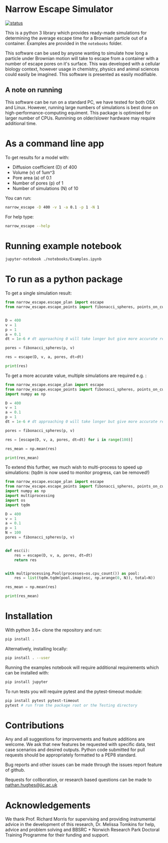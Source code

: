 # Narrow Escape Simulator

[![status](https://joss.theoj.org/papers/c47ec67686a14361072ed703a58bac15/status.svg)](https://joss.theoj.org/papers/c47ec67686a14361072ed703a58bac15)


This is a python 3 library which provides ready-made simulations for determining the average escape time for a Brownian particle out of a container.
Examples are provided in the `notebooks` folder.


This software can be used by anyone wanting to simulate how long a particle under Brownian motion will take to escape from a container with a number of escape pores on it's surface. This was developed with a cellular biology context, however usage in chemistry, physics and animal sciences could easily be imagined. This software is presented as easily modifiable.


## A note on running

This software can be run on a standard PC, we have tested for both OSX and Linux. However, running large numbers of simulations is best done on high-performance-computing equiment. This package is optimised for larger number of CPUs. Runnining on older/slower hardware may require additional time.

# As a command line app

To get results for a model with:

- Diffusion coefficient (D) of 400
- Volume (v) of 1um^3
- Pore area (a) of 0.1
- Number of pores (p) of 1
- Number of simulations (N) of 10

You can run:

``` bash
narrow_escape -D 400 -v 1 -a 0.1 -p 1 -N 1
```

For help type:

``` bash
narrow_escape --help
```


# Running example notebook 

``` bash
jupyter-notebook ./notebooks/Examples.ipynb
```

# To run as a python package

To get a single simulation result:

``` python
from narrow_escape.escape_plan import escape
from narrow_escape.escape_points import fibonacci_spheres, points_on_cube_surface


D = 400
v = 1
p = 1
a = 0.1
dt = 1e-6 # dt approaching 0 will take longer but give more accurate results

pores = fibonacci_spheres(p, v)

res = escape(D, v, a, pores, dt=dt)

print(res)

```

To get a more accurate value, multiple simulations are required e.g. :

``` python
from narrow_escape.escape_plan import escape
from narrow_escape.escape_points import fibonacci_spheres, points_on_cube_surface
import numpy as np

D = 400
v = 1
a = 0.1
p = 1
dt = 1e-6 # dt approaching 0 will take longer but give more accurate results

pores = fibonacci_spheres(p, v)

res = [escape(D, v, a, pores, dt=dt) for i in range(100)]

res_mean = np.mean(res)

print(res_mean)

```

To extend this further, we much wish to multi-process to speed up simulations:
(tqdm is now used to monitor progress, can be removed!)

``` python
from narrow_escape.escape_plan import escape
from narrow_escape.escape_points import fibonacci_spheres, points_on_cube_surface
import numpy as np
import multiprocessing
import os
import tqdm

D = 400
v = 1
a = 0.1
p = 1
N = 100
pores = fibonacci_spheres(p, v)


def esc(i):
    res = escape(D, v, a, pores, dt=dt)
    return res


with multiprocessing.Pool(processes=os.cpu_count()) as pool:
    res = list(tqdm.tqdm(pool.imap(esc, np.arange(0, N)), total=N))

res_mean = np.mean(res)

print(res_mean)

```


# Installation

With python 3.6+ clone the repository and run:

``` bash
pip install .
```

Alternatively, installing locally: 

``` bash
pip install . --user
```

Running the examples notebook will require additional requirements which can be installed with:

``` bash
pip install jupyter
```

To run tests you will require pytest and the pytest-timeout module:

``` bash
pip install pytest pytest-timeout
pytest # run from the package root or the Testing directory
```

# Contributions

Any and all suggestions for improvements and feature additions are welcome. We ask that new features be requested with specific data, test case scenarios and desired outputs. Python code submitted for pull requests should be appropriately formatted to a PEP8 standard.

Bug reports and other issues can be made through the issues report feature of github.

Requests for collboration, or research based questions can be made to nathan.hughes@jic.ac.uk

# Acknowledgements

We thank Prof. Richard Morris for supervising and providing instrumental advice in the development of this research, Dr. Melissa Tomkins for help, advice and problem solving and BBSRC + Norwich Research Park Doctoral Training Programme for their funding and support.
